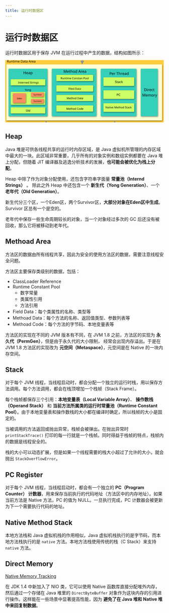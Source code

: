 ```yaml
---
title: 运行时数据区
---
```


# 运行时数据区

运行时数据区用于保存 JVM 在运行过程中产生的数据，结构如图所示：

![](./images/runtime_data_area.svg)

## Heap

Java 堆是可供各线程共享的运行时内存区域，是 Java 虚拟机所管理的内存区域中最大的一块。此区域非常重要，几乎所有的对象实例和数组实例都要在 Java 堆上分配，但随着 JIT 编译器及逃逸分析技术的发展，**也可能会被优化为栈上分配**。

Heap 中除了作为对象分配使用，还包含字符串字面量 **常量池（Internd Strings）** 。 除此之外 Heap 中还包含一个 **新生代（Yong Generation）**、一个 **老年代（Old Generation）**。

新生代分三个区，一个Eden区，两个Survivor区，**大部分对象在Eden区中生成**。Survivor 区总有一个是空的。

老年代中保存一些生命周期较长的对象，当一个对象经过多次的 GC 后还没有被回收，那么它将被移动到老年代。

## Methoad Area

方法区的数据由所有线程共享，因此为安全的使用方法区的数据，需要注意线程安全问题。

方法区主要保存类级别的数据，包括：
- ClassLoader Reference
- Runtime Constant Pool
  - 数字常量
  - 类属性引用
  - 方法引用
- Field Data：每个类属性的名称、类型等
- Methoad Data：每个方法的名称、返回值类型、参数列表等
- Methoad Code：每个方法的字节码、本地变量表等

方法区的实现在不同的 JVM 版本有不同，在 JVM 1.8 之前，方法区的实现为 **永久代（PermGen）**，但是由于永久代的大小限制， 经常会出现内存溢出。于是在 JVM 1.8 方法区的实现改为 **元空间（Metaspace）**，元空间是在 Native 的一块内存空间。

## Stack

对于每个 JVM 线程，当线程启动时，都会分配一个独立的运行时栈，用以保存方法调用。每个方法调用，都会在栈顶增加一个栈帧（Stack Frame）。

每个栈帧都保存三个引用：**本地变量表（Local Variable Array）**、 **操作数栈（Operand Stack）** 和 **当前方法所属类的运行时常量池（Runtime Constant Pool）**。由于本地变量表和操作数栈的大小都在编译时确定，所以栈帧的大小是固定的。

当被调用的方法返回或抛出异常，栈帧会被弹出。在抛出异常时 `printStackTrace()` 打印的每一行就是一个栈帧。同时得益于栈帧的特点，栈帧内的数据是线程安全的。

栈的大小可以动态扩展，但是如果一个线程需要的栈大小超过了允许的大小，就会抛出 `StackOverflowError`。

## PC Register

对于每个 JVM 线程，当线程启动时，都会有一个独立的  **PC（Program Counter） 计数器**，用来保存当前执行的代码地址（方法区中的内存地址）。如果当前方法是 Native 方法，PC 的值为 NULL。一旦执行完成，PC 计数器会被更新为下一个需要执行代码的地址。

## Native Method Stack

本地方法栈和 Java 虚拟机栈的作用相似，Java 虚拟机栈执行的是字节码，而本地方法栈执行的是 `native` 方法。本地方法栈使用传统的栈（C Stack）来支持 `native` 方法。

## Direct Memory

[Native Memory Tracking](https://docs.oracle.com/javase/8/docs/technotes/guides/troubleshoot/tooldescr007.html)

在 JDK 1.4 中新加入了 NIO 类，它可以使用 Native 函数库直接分配堆外内存，然后通过一个存储在 Java 堆里的 `DirectByteBuffer` 对象作为这块内存的引用进行操作。这样能在一些场景中显著提高性能，因为 **避免了在 Java 堆和 Native 堆中来回复制数据**。